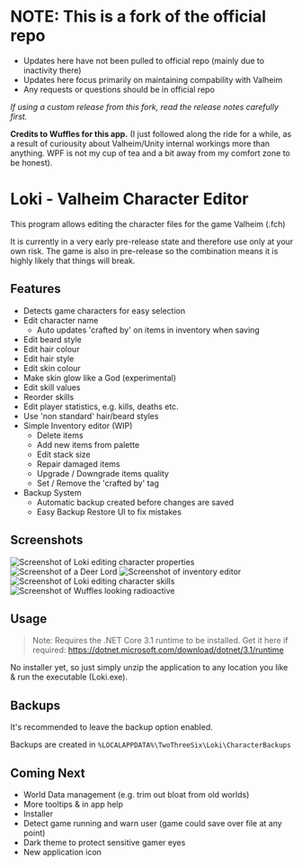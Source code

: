 # NOTE: This is a fork of the official repo
- Updates here have not been pulled to official repo (mainly due to inactivity there)
- Updates here focus primarily on maintaining compability with Valheim 
- Any requests or questions should be in official repo

_If using a custom release from this fork, read the release notes carefully first._

__Credits to Wuffles for this app.__ 
(I just followed along the ride for a while, as a result of curiousity about Valheim/Unity internal workings more than anything. WPF is not my cup of tea and a bit away from my comfort zone to be honest).

# Loki - Valheim Character Editor

This program allows editing the character files for the game Valheim (.fch)

It is currently in a very early pre-release state and therefore use only at your own risk. The game is also in pre-release so the combination means it is highly likely that things will break.

## Features

- Detects game characters for easy selection
- Edit character name
  - Auto updates 'crafted by' on items in inventory when saving
- Edit beard style
- Edit hair colour
- Edit hair style
- Edit skin colour
- Make skin glow like a God (experimental)
- Edit skill values
- Reorder skills
- Edit player statistics, e.g. kills, deaths etc.
- Use 'non standard' hair/beard styles
- Simple Inventory editor (WIP)
  - Delete items
  - Add new items from palette
  - Edit stack size
  - Repair damaged items
  - Upgrade / Downgrade items quality
  - Set / Remove the 'crafted by' tag
- Backup System
  - Automatic backup created before changes are saved
  - Easy Backup Restore UI to fix mistakes

## Screenshots

![Screenshot of Loki editing character properties](Screenshots/loki-screenshot-1.png)
![Screenshot of a Deer Lord](Screenshots/loki-screenshot-4.png)
![Screenshot of inventory editor](Screenshots/loki-screenshot-inv.png)
![Screenshot of Loki editing character skills](Screenshots/loki-screenshot-2.png)
![Screenshot of Wuffles looking radioactive](Screenshots/loki-screenshot-3.png)

## Usage

> Note: Requires the .NET Core 3.1 runtime to be installed.
> Get it here if required: <https://dotnet.microsoft.com/download/dotnet/3.1/runtime>

No installer yet, so just simply unzip the application to any location you like & run the executable (Loki.exe).

## Backups

It's recommended to leave the backup option enabled.

Backups are created in `%LOCALAPPDATA%\TwoThreeSix\Loki\CharacterBackups`

## Coming Next

- World Data management (e.g. trim out bloat from old worlds)
- More tooltips & in app help
- Installer
- Detect game running and warn user (game could save over file at any point)
- Dark theme to protect sensitive gamer eyes
- New application icon

